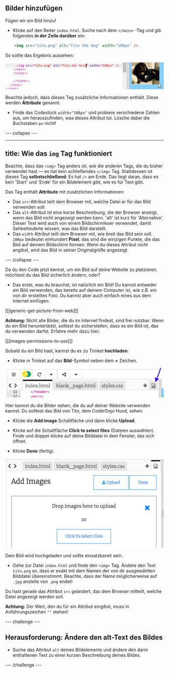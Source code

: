 ## Bilder hinzufügen

Fügen wir ein Bild hinzu!

- Klicke auf den Reiter `index.html`. Suche nach dem `</main>` -Tag und gib folgendes **in der Zeile darüber** ein: 

```html
    <img src="tito.png" alt="Tito the dog" width="100px" />
```

So sollte das Ergebnis aussehen:

![Bildcode und Bild von Tito](images/egImgCodeTito.png)

Beachte jedoch, dass dieses Tag zusätzliche Informationen enthält. Diese werden **Attribute** genannt.

- Finde das Codestück `width="100px"` und probiere verschiedene Zahlen aus, um herauszufinden, was dieses Attribut tut. Lösche dabei die Buchstaben `px` nicht!

\--- collapse \---

* * *

## title: Wie das `img` Tag funktioniert

Beachte, dass das `<img>` Tag anders ist, wie die anderen Tags, die du bisher verwendet hast — es hat kein schließendes `</img>` Tag. Stattdessen ist dieses Tag **selbstschließend**: Es hat `/>` am Ende. Das liegt daran, dass es kein 'Start' und 'Ende' für ein Bildelement gibt, wie es für Text gibt.

Das Tag enthält **Attribute** mit zusätzlichen Informationen:

- Das `src`-Attribut teilt dem Browser mit, welche Datei er für das Bild verwenden soll. 
- Das `alt`-Attribut ist eine kurze Beschreibung, die der Browser anzeigt, wenn das Bild nicht angezeigt werden kann. 'alt' ist kurz für 'Alternative'. Dieser Text wird auch von einem Bildschirmleser verwendet, damit Sehbehinderte wissen, was das Bild darstellt.
- Das `width` Attribut teilt dem Browser mit, wie breit das Bild sein soll. `100px` bedeutet einhundert **Pixel**, das sind die winzigen Punkte, die das Bild auf deinem Bildschirm formen. Wenn du dieses Attribut nicht angibst, wird das Bild in seiner Originalgröße angezeigt.

\--- /collapse \---

Da du den Code jetzt kennst, um ein Bild auf deine Website zu platzieren, möchtest du das Bild sicherlich ändern, oder?

- Das erste, was du brauchst, ist natürlich ein Bild! Du kannst entweder ein Bild verwenden, das bereits auf deinem Computer ist, wie z.B. ein von dir erstelltes Foto. Du kannst aber auch einfach eines aus dem Internet einfügen.

[[[generic-get-picture-from-web]]]

**Achtung:** Nicht alle Bilder, die du im Internet findest, sind frei nutzbar. Wenn du ein Bild herunterlädst, solltest du sicherstellen, dass es ein Bild ist, das du verwenden darfst. Erfahre mehr dazu hier:

[[[images-permissions-to-use]]]

Sobald du ein Bild hast, kannst du es zu Trinket **hochladen**:

- Klicke in Trinket auf das **Bild**-Symbol neben dem **+** Zeichen. 

![Das image Symbol](images/tktImageIconArrow.png)

Hier kannst du die Bilder sehen, die du auf deiner Website verwenden kannst. Du solltest das Bild von Tito, dem CoderDojo Hund, sehen.

- Klicke die **Add image** Schaltfläche und dann klicke **Upload**.

- Klicke auf die Schaltfläche **Click to select files** (Dateien auswählen). Finde und doppel-klicke auf deine Bilddatei in dem Fenster, das sich öffnet.

- Klicke **Done** (fertig).

![Bild-Upload-Bereich](images/tktUploadImages.png)

Dein Bild wird hochgeladen und sollte einsatzbereit sein.

- Gehe zur Datei `index.html` und finde den `<img>` Tag. Ändere den Text `tito.png` so, dass er exakt mit dem Namen der von dir ausgewählten Bilddatei übereinstimmt. Beachte, dass der Name möglicherweise auf `.jpg` anstelle von `.png` endet!

Du hast gerade das Attribut `src` geändert, das dem Browser mitteilt, welche Datei angezeigt werden soll.

**Achtung:** Der Wert, den du für ein Attribut eingibst, muss in Anführungszeichen `""` stehen!

\--- challenge \---

## Herausforderung: Ändere den alt-Text des Bildes

- Suche das Attribut `alt` deines Bildelements und ändere den darin enthaltenen Text zu einer kurzen Beschreibung deines Bildes. 

\--- /challenge \---